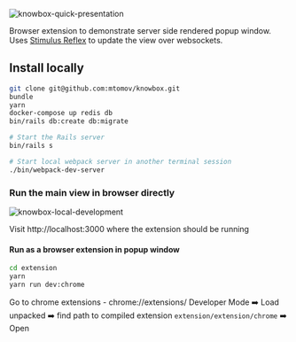 ![knowbox-quick-presentation](https://user-images.githubusercontent.com/1651750/86513684-146c2600-be04-11ea-89e2-db787d7571e5.gif)

Browser extension to demonstrate server side rendered popup window. Uses [Stimulus Reflex](https://docs.stimulusreflex.com/) to update the view over websockets.

## Install locally

```sh
git clone git@github.com:mtomov/knowbox.git
bundle
yarn
docker-compose up redis db
bin/rails db:create db:migrate

# Start the Rails server
bin/rails s

# Start local webpack server in another terminal session
./bin/webpack-dev-server
```

### Run the main view in browser directly

![knowbox-local-development](https://user-images.githubusercontent.com/1651750/86512660-ea166a80-bdfb-11ea-8cab-c3a38b42abed.gif)

Visit http://localhost:3000 where the extension should be running

#### Run as a browser extension in popup window

```sh
cd extension
yarn
yarn run dev:chrome
```

Go to chrome extensions - chrome://extensions/
Developer Mode ➡️ Load unpacked ➡️ find path to compiled extension `extension/extension/chrome` ➡️ Open
